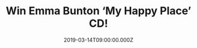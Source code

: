 ---
campaign-uuid: "c-a966f3d1-8ad1-4d7d-a8ee-32d8786c6d56"
type: "Competition"
category: "Music"
date: "2019-03-14T09:00:00.000Z"
end-date: "2019-04-14T23:59:00.000Z"
disable-form: false
is_promoted: false
has_entry_page: true
title: "Win Emma Bunton ‘My Happy Place’ CD!"
competition-description: "<p>Calling all Spice Girls fans, after more than a decade\
  \ since her last solo album…. Emma Bunton is back with a brand new album: My Happy\
  \ Place and of course, we have managed to get our hands on a copy for you!</p>\n\
  <p>Want to discover her brand new hits? Enter below for a chance to win!</p>\n"
hero-header: "Win Emma Bunton ‘My Happy Place’ CD!"
terms-confirmation: "N/A"
banner-img: "https://assets.expresslyapp.com/asset-bcf3a45b-b353-42fe-9983-c353b0a89c74.jpg"
logo-left-href: "http://club.expressly.io"
logo-left-image: "https://assets.expresslyapp.com/asset-96002411-8c16-4464-abea-b747684816d8.jpg"
logo-left-title: "Expressly Club"
bg-image-hero: "https://assets.expresslyapp.com/asset-8e618caf-3819-46f3-9bd8-29de6352fe4b.jpg"
bg-image-first: "https://assets.expresslyapp.com/asset-bb9203bf-3f0c-49b9-9891-d5b4dc42a3d8.jpg"
section1-content: "<p>Emma Bunton’s new album My Happy Place is a 10-track album made\
  \ up of original tracks, covers and duets with the likes of Robbie Williams, Will\
  \ Young and her husband, Jade Jones.</p>\n<p>Off the back of the successful Spice\
  \ Girls UK tour announce last year, her project will be launching with the brand\
  \ new single “Baby Please Don’t Stop,” written by Emma. The album will be released\
  \ before the band head out on their tour which includes 3 nights at Wembley stadium!\n\
  </p>\n<p>Think no more and enter the form below for a chance to win the brand new\
  \ music from the talented Emma Bunton now!</p>\n<p>Good luck!</p>\n"
entry-title: "Win Emma Bunton ‘My Happy Place’ CD!"
entry-content: "<p>Enter the draw to win Emma Bunton ‘My Happy Place’ CD by entering\
  \ below before 23:59 on 13th of April 2019.</p>\n"
has-winner: false
prize-description: "Emma Bunton ‘My Happy Place’ CD."
special-conditions: "Multiple entries are allowed up to one every day.\r\nThis competition\
  \ is also available on: https://aaa.nme.com/competitions/\r\nemma-bunton-my-happy-place-cd"
country-restrictions:
- "GB"
---